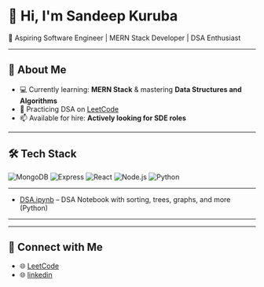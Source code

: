 # 👋 Hi, I'm Sandeep Kuruba

🎯 Aspiring Software Engineer | MERN Stack Developer | DSA Enthusiast

---

## 🚀 About Me

- 💻 Currently learning: **MERN Stack** & mastering **Data Structures and Algorithms**
- 📘 Practicing DSA on [LeetCode](https://leetcode.com/u/XjU7dQHPv0/)
- 📫 Available for hire: **Actively looking for SDE roles**

---

## 🛠️ Tech Stack

![MongoDB](https://img.shields.io/badge/-MongoDB-4EA94B?logo=mongodb&logoColor=white)
![Express](https://img.shields.io/badge/-Express.js-black?logo=express&logoColor=white)
![React](https://img.shields.io/badge/-React-61DAFB?logo=react&logoColor=black)
![Node.js](https://img.shields.io/badge/-Node.js-339933?logo=node.js&logoColor=white)
![Python](https://img.shields.io/badge/-Python-3776AB?logo=python&logoColor=white)

---



- [DSA.ipynb](https://github.com/SANDEEPKURUBA214/DSA.ipynb) – DSA Notebook with sorting, trees, graphs, and more (Python)

---


---

## 🔗 Connect with Me

- 🌐 [LeetCode](https://leetcode.com/u/XjU7dQHPv0/)
- 🌐 [linkedin](www.linkedin.com/in/sandeepkuruba214)



